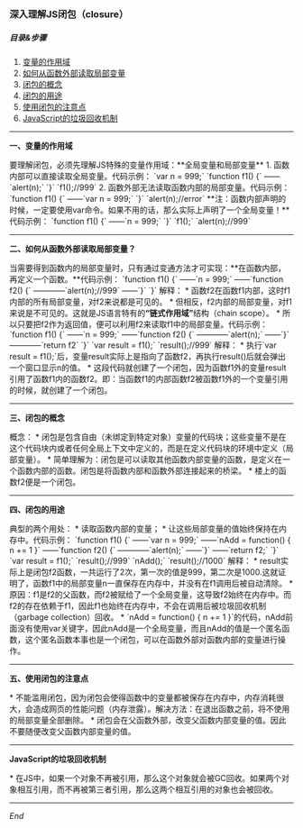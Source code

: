 ### 深入理解JS闭包（closure）  
##### 目录&步骤  
1. [变量的作用域](#1)    
2. [如何从函数外部读取局部变量](#2)  
3. [闭包的概念](#3)  
4. [闭包的用途](#4)  
5. [使用闭包的注意点](#5)  
6. [JavaScript的垃圾回收机制](#6)  
    
---
<p id = "1"><b>一、变量的作用域</b></p>    
要理解闭包，必须先理解JS特殊的变量作用域：**全局变量和局部变量**  
1. 函数内部可以直接读取全局变量。代码示例：  
`var n = 999;`  
`function f1() {`  
——`alert(n);`  
`}`  
`f1();//999`  
2. 函数外部无法读取函数内部的局部变量。代码示例：  
`function f1() {`  
——`var n = 999;`  
`}`  
`alert(n);//error`  
**注：函数内部声明的时候，一定要使用var命令。如果不用的话，那么实际上声明了一个全局变量！**代码示例：  
`function f1() {`  
——`n = 999;`  
`}`  
`f1();`  
`alert(n);//999`  

---
<p id = "2"><b>二、如何从函数外部读取局部变量？</b></p>  
当需要得到函数内的局部变量时，只有通过变通方法才可实现：**在函数内部，再定义一个函数。**代码示例：  
`function f1() {`  
——`n = 999;`  
——`function f2() {`  
————`alert(n);//999`  
——`}`  
`}`  
解释：  
* 函数f2在函数f1内部，这时f1内部的所有局部变量，对f2来说都是可见的。  
* 但相反，f2内部的局部变量，对f1来说是不可见的。这就是JS语言特有的<b>“链式作用域”</b>结构（chain scope）。  
* 所以只要把f2作为返回值，便可以利用f2来读取f1中的局部变量。代码示例：  
`function f1() {`  
——`n = 999;`  
——`function f2() {`  
————`alert(n);`  
——`}`  
————`return f2`  
`}`  
`var result = f1();`  
`result();//999`  
解释：  
* 执行`var result = f1();`后，变量result实际上是指向了函数f2，再执行result()后就会弹出一个窗口显示n的值。  
* 这段代码就创建了一个闭包，因为函数f1外的变量result引用了函数f1内的函数f2。即：当函数f1的内部函数f2被函数f1外的一个变量引用的时候，就创建了一个闭包。  

---
<p id = "3"><b>三、闭包的概念</b></p>    
概念：
* 闭包是包含自由（未绑定到特定对象）变量的代码块；这些变量不是在这个代码块内或者任何全局上下文中定义的，而是在定义代码块的环境中定义（局部变量）。  
* 简单理解为：闭包是可以读取其他函数内部变量的函数，是定义在一个函数内部的函数。闭包是将函数内部和函数外部连接起来的桥梁。  
* 楼上的函数f2便是一个闭包。  

---
<p id = "4"><b>四、闭包的用途</b></p>  
典型的两个用处：  
* 读取函数内部的变量；  
* 让这些局部变量的值始终保持在内存中。代码示例：  
`function f1() {`  
——`var n = 999;`  
——`nAdd = function() { n += 1 }`  
——`function f2() {`  
————`alert(n);`  
——`}`  
——`return f2;`  
`}`  
`var result = f1();`  
`result();//999`  
`nAdd();`  
`result();//1000`  
解释：  
* result实际上是闭包f2函数，一共运行了2次，第一次的值是999，第二次是1000.这就证明了，函数f1中的局部变量n一直保存在内存中，并没有在f1调用后被自动清除。  
* 原因：f1是f2的父函数，而f2被赋给了一个全局变量，这导致f2始终在内存中。而f2的存在依赖于f1，因此f1也始终在内存中，不会在调用后被垃圾回收机制（garbage collection）回收。    
* `nAdd = function() { n += 1 }`的代码，nAdd前面没有使用var关键字，因此nAdd是一个全局变量，而且nAdd的值是一个匿名函数，这个匿名函数本事也是一个闭包，可以在函数外部对函数内部的变量进行操作。  

---
<p id = "5"><b>五、使用闭包的注意点</b></p>   
* 不能滥用闭包，因为闭包会使得函数中的变量都被保存在内存中，内存消耗很大，会造成网页的性能问题（内存泄露）。解决方法：在退出函数之前，将不使用的局部变量全部删除。  
* 闭包会在父函数外部，改变父函数内部变量的值。因此不要随便改变父函数内部变量的值。  

---
<p id = "6"><b>JavaScript的垃圾回收机制</b></p>  
* 在JS中，如果一个对象不再被引用，那么这个对象就会被GC回收。如果两个对象相互引用，而不再被第三者引用，那么这两个相互引用的对象也会被回收。  

---
*End*



